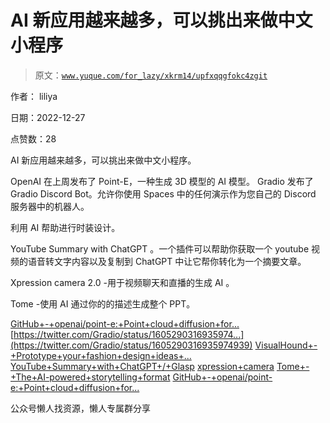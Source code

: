 # AI 新应用越来越多，可以挑出来做中文小程序

> 原文：[`www.yuque.com/for_lazy/xkrm14/upfxqqgfokc4zgit`](https://www.yuque.com/for_lazy/xkrm14/upfxqqgfokc4zgit)

作者： liliya

日期：2022-12-27

点赞数：28

AI 新应用越来越多，可以挑出来做中文小程序。

OpenAI 在上周发布了 Point-E，一种生成 3D 模型的 AI 模型。 Gradio 发布了 Gradio Discord Bot。允许你使用 Spaces 中的任何演示作为您自己的 Discord 服务器中的机器人。

利用 AI 帮助进行时装设计。

YouTube Summary with ChatGPT 。一个插件可以帮助你获取一个 youtube 视频的语音转文字内容以及复制到 ChatGPT 中让它帮你转化为一个摘要文章。

Xpression camera 2.0 -用于视频聊天和直播的生成 AI 。

Tome -使用 AI 通过你的的描述生成整个 PPT。

[GitHub+-+openai/point-e:+Point+cloud+diffusion+for...](https://github.com/openai/point-e) [https://twitter.com/Gradio/status/1605290316935974...](https://twitter.com/Gradio/status/1605290316935974939) [VisualHound+-+Prototype+your+fashion+design+ideas+...](https://visualhound.com/) [YouTube+Summary+with+ChatGPT+/+Glasp](https://glasp.co/youtube-summary) [xpression+camera](https://xpressioncamera.com/) [Tome+-+The+AI-powered+storytelling+format](https://beta.tome.app/) [GitHub+-+openai/point-e:+Point+cloud+diffusion+for...](https://github.com/openai/point-e)

公众号懒人找资源，懒人专属群分享

